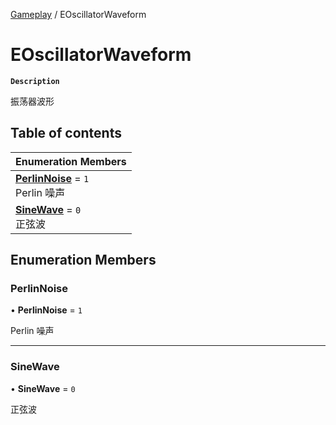 [Gameplay](../modules/Gameplay.Gameplay.md) / EOscillatorWaveform

# EOscillatorWaveform <Badge type="tip" text="Enumeration" />

**`Description`**

振荡器波形

## Table of contents

| Enumeration Members                                                                            |
| :--------------------------------------------------------------------------------------------- |
| **[PerlinNoise](Gameplay.Gameplay.EOscillatorWaveform.md#perlinnoise)** = `1` <br> Perlin 噪声 |
| **[SineWave](Gameplay.Gameplay.EOscillatorWaveform.md#sinewave)** = `0` <br> 正弦波            |

## Enumeration Members

### PerlinNoise

• **PerlinNoise** = `1`

Perlin 噪声

---

### SineWave

• **SineWave** = `0`

正弦波
